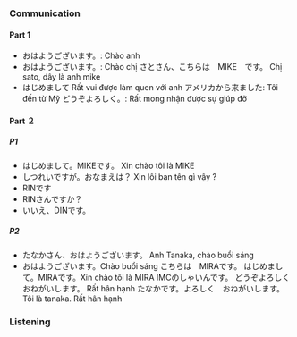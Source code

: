 ### Communication
#### Part 1
- おはようございます。: Chào anh
- おはようございます。: Chào chị
  さとさん、こちらは　MIKE　です。 Chị sato, dây là anh mike
- はじめまして Rất vui được làm quen với anh
  アメリカから来ました: Tôi đến từ Mỹ
  どうぞよろしく。: Rất mong nhận được sự giúp đỡ
#### Part ２
##### P1
- はじめまして。MIKEです。 Xin chào tôi là MIKE
- しつれいですが。おなまえは？ Xin lôi bạn tên gì vậy ?
- RINです
- RINさんですか？
- いいえ、DINです。
##### P2
- たなかさん、おはようございます。 Anh Tanaka, chào buổi sáng
- おはようございます。Chào buổi sáng
こちらは　MIRAです。
はじめまして。MIRAです。Xin chào tôi là MIRA
IMCのしゃいんです。
どうぞよろしく　おねがいします。 Rất hân hạnh
たなかです。よろしく　おねがいします。Tôi là tanaka. Rất hân hạnh

### Listening
